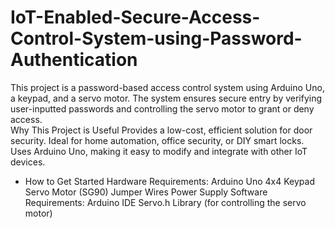 # IoT-Enabled-Secure-Access-Control-System-using-Password-Authentication
This project is a password-based access control system using Arduino Uno, a keypad, and a servo motor. The system ensures secure entry by verifying user-inputted passwords and controlling the servo motor to grant or deny access.  
Why This Project is Useful
Provides a low-cost, efficient solution for door security.
Ideal for home automation, office security, or DIY smart locks.
Uses Arduino Uno, making it easy to modify and integrate with other IoT devices.
- How to Get Started
  Hardware Requirements:
    Arduino Uno
    4x4 Keypad
    Servo Motor (SG90)
    Jumper Wires
    Power Supply
  Software Requirements:
    Arduino IDE
    Servo.h Library (for controlling the servo motor)
